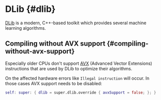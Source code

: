# DLib {#dlib}

[DLib](http://dlib.net/) is a modern, C++-based toolkit which provides several machine learning algorithms.

## Compiling without AVX support {#compiling-without-avx-support}

Especially older CPUs don\'t support [AVX](https://en.wikipedia.org/wiki/Advanced_Vector_Extensions) (Advanced Vector Extensions) instructions that are used by DLib to optimize their algorithms.

On the affected hardware errors like `Illegal instruction` will occur. In those cases AVX support needs to be disabled:

```nix
self: super: { dlib = super.dlib.override { avxSupport = false; }; }
```
